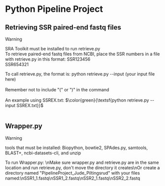 # Python Pipeline Project

## Retrieving SSR paired-end fastq files
>[!WARNING]
>SRA Toolkit must be installed to run retrieve.py<br />
To retrieve paired-end fastq files from NCBI, place the SSR numbers in a file with retrieve.py in this format:
>SSR123456<br />
>SSR654321

To call retrieve.py, the format is: python retrieve.py --input (your input file here)<br /><br />
Remember not to include "(" or ")" in the command<br /><br />
An example using SSREX.txt: $\color{green}{\textsf{python retrieve.py --input SSREX.txt}}$<br /><br />

## Wrapper.py
>[!WARNING]
>tools that must be installed: Biopython, bowtie2, SPAdes.py, samtools, BLAST+, ncbi-datasets-cli, and unzip<br />

To run Wrapper.py: \nMake sure wrapper.py and retrieve.py are in the same location and run retrieve.py, don't move the directory it creates\nOr create a directory named \"PipelineProject_Jude_Piltingsrud\" with your files named:\nSSR1_1.fastq\nSSR1_2.fastq\nSSR2_1.fastq\nSSR2_2.fastq
